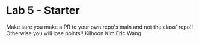 # Lab 5 - Starter
Make sure you make a PR to your own repo's main and not the class' repo!! Otherwise you will lose points!!
Kilhoon Kim
Eric Wang

